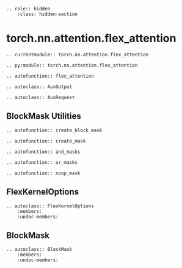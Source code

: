 ```{eval-rst}
.. role:: hidden
    :class: hidden-section
```

# torch.nn.attention.flex_attention

```{eval-rst}
.. currentmodule:: torch.nn.attention.flex_attention
```
```{eval-rst}
.. py:module:: torch.nn.attention.flex_attention
```
```{eval-rst}
.. autofunction:: flex_attention
```
```{eval-rst}
.. autoclass:: AuxOutput
```
```{eval-rst}
.. autoclass:: AuxRequest
```

## BlockMask Utilities

```{eval-rst}
.. autofunction:: create_block_mask
```
```{eval-rst}
.. autofunction:: create_mask
```
```{eval-rst}
.. autofunction:: and_masks
```
```{eval-rst}
.. autofunction:: or_masks
```
```{eval-rst}
.. autofunction:: noop_mask
```

## FlexKernelOptions

```{eval-rst}
.. autoclass:: FlexKernelOptions
    :members:
    :undoc-members:
```

## BlockMask

```{eval-rst}
.. autoclass:: BlockMask
    :members:
    :undoc-members:
```
